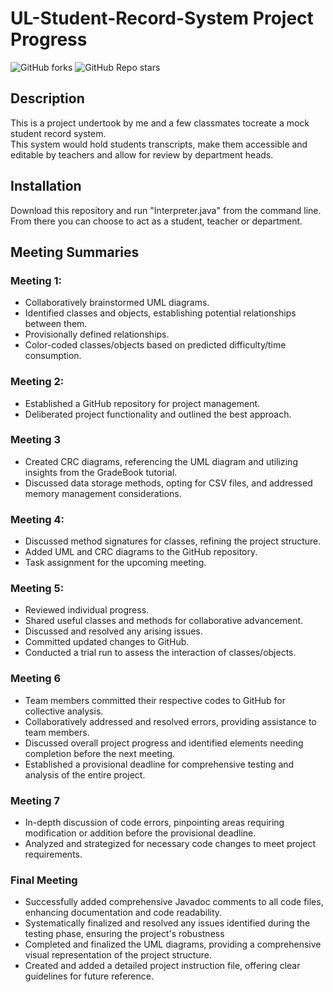 # UL-Student-Record-System Project Progress

<img alt="GitHub forks" src="https://img.shields.io/github/forks/Chris-B33/UL-student-record-system">
<img alt="GitHub Repo stars" src="https://img.shields.io/github/stars/Chris-B33/UL-student-record-system">

## Description

This is a project undertook by me and a few classmates tocreate a mock student record system.<br>
This system would hold students transcripts, make them accessible and editable by teachers and allow for review by department heads.

## Installation

Download this repository and run "Interpreter.java" from the command line.<br>
From there you can choose to act as a student, teacher or department.

## Meeting Summaries

### Meeting 1:
* Collaboratively brainstormed UML diagrams.
* Identified classes and objects, establishing potential relationships between them.
* Provisionally defined relationships.
* Color-coded classes/objects based on predicted difficulty/time consumption.

### Meeting 2:
* Established a GitHub repository for project management.
* Deliberated project functionality and outlined the best approach.

### Meeting 3
* Created CRC diagrams, referencing the UML diagram and utilizing insights from the GradeBook tutorial.
* Discussed data storage methods, opting for CSV files, and addressed memory management considerations.

### Meeting 4:
* Discussed method signatures for classes, refining the project structure.
* Added UML and CRC diagrams to the GitHub repository.
* Task assignment for the upcoming meeting.

### Meeting 5:
* Reviewed individual progress.
* Shared useful classes and methods for collaborative advancement.
* Discussed and resolved any arising issues.
* Committed updated changes to GitHub.
* Conducted a trial run to assess the interaction of classes/objects.

### Meeting 6
* Team members committed their respective codes to GitHub for collective analysis.
* Collaboratively addressed and resolved errors, providing assistance to team members.
* Discussed overall project progress and identified elements needing completion before the next meeting.
* Established a provisional deadline for comprehensive testing and analysis of the entire project.

### Meeting 7
* In-depth discussion of code errors, pinpointing areas requiring modification or addition before the provisional deadline.
* Analyzed and strategized for necessary code changes to meet project requirements.

### Final Meeting
* Successfully added comprehensive Javadoc comments to all code files, enhancing documentation and code readability.
* Systematically finalized and resolved any issues identified during the testing phase, ensuring the project's robustness
* Completed and finalized the UML diagrams, providing a comprehensive visual representation of the project structure.
* Created and added a detailed project instruction file, offering clear guidelines for future reference.

